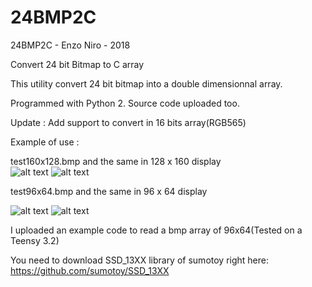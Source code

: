 # 24BMP2C
24BMP2C - Enzo Niro - 2018

Convert 24 bit Bitmap to C array

This utility convert 24 bit bitmap into a double dimensionnal array.

Programmed with Python 2. Source code uploaded too.

Update : Add support to convert in 16 bits array(RGB565)

Example of use :

test160x128.bmp and the same in 128 x 160 display     
![alt text](https://raw.githubusercontent.com/protongamer/24BMP2C/master/test160x128.bmp)
![alt text](https://raw.githubusercontent.com/protongamer/24BMP2C/master/128x160Display.JPG)






test96x64.bmp and the same in 96 x 64 display

![alt text](https://raw.githubusercontent.com/protongamer/24BMP2C/master/test96x64.bmp)
![alt text](https://raw.githubusercontent.com/protongamer/24BMP2C/master/96x64Display.JPG)

I uploaded an example code to read a bmp array of 96x64(Tested on a Teensy 3.2)

You need to download SSD_13XX library of sumotoy right here:
https://github.com/sumotoy/SSD_13XX
